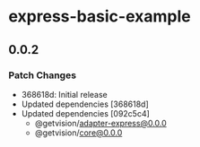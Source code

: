 # express-basic-example

## 0.0.2

### Patch Changes

- 368618d: Initial release
- Updated dependencies [368618d]
- Updated dependencies [092c5c4]
  - @getvision/adapter-express@0.0.0
  - @getvision/core@0.0.0
